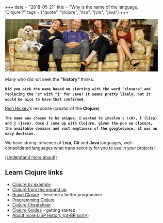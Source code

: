 +++
date = "2018-05-21"
title = "Why is the name of the language, 'Clojure'?"
tags = ["quote", "clojure", "lisp", "jvm", "java"]
+++

![Sit down there comes history](/sit-history.jpg#center)

Many who did not seek the **"history"** thinks:

**`Did you pick the name based on starting with the word "closure" and replacing the "s" with "j" for Java? It seems pretty likely, but it would be nice to have that confirmed.`**

[Rich Hickey](https://twitter.com/richhickey)'s response (creator of the **Clojure**):

**`The name was chosen to be unique. I wanted to involve c (c#), l (lisp) and j (java). Once I came up with Clojure, given the pun on closure, the available domains and vast emptiness of the googlespace, it was an easy decision.`**

We have strong influence of **Lisp**, **C#** and **Java** languages, well-consolidated languages what trans security for you to use in your projects!

[(Understand more about!)](https://groups.google.com/forum/#!msg/clojure/4uDxeOS8pwY/UHiYp7p1a3YJ)

## Learn Clojure links

- [Clojure by example](https://kimh.github.io/clojure-by-example/)
- [Clojure from the ground up](https://aphyr.com/tags/Clojure-from-the-ground-up)
- [Brave Clojure](https://www.braveclojure.com/) - become a better programmer
- [Programming Clojure](https://pragprog.com/titles/shcloj/programming-clojure)
- [Clojure Cheatsheet](https://clojure.org/api/cheatsheet)
- [Clojure Guides](https://clojure.org/guides/getting_started) - getting started
- [About more LISP History (pt-BR sorry)](http://avelino.run/historia-do-lisp-abra-os-olhos-para-programacao-funcional/)
